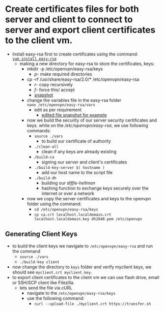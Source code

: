 # Create certificates files for both server and client to connect to server and export client certificates to the client vm.
- Install easy-rsa first to create certificates using the command:  
  [`yum install easy-rsa`](https://github.com/LF-DevOps-Intern/2_2_vpn-bijay-rikeshkarma/blob/main/1/b/install%20easy-rsa.png)
  - making a new directory for easy-rsa to store the certificates, keys:
    - mkdir -p /etc/openvpn/easy-rsa/keys 
      - *p*- make required directories 
    - cp -rf /usr/share/easy-rsa/2.0/* /etc/openvpn/easy-rsa  
      - *r*- copy recursively
      - *f*- force this/ accept
      - [snapshot](https://github.com/LF-DevOps-Intern/2_2_vpn-bijay-rikeshkarma/blob/main/1/b/cp.png)
    - change the variables file in the easy-rsa folder  
      `nano /etc/openvpn/easy-rsa/vars`
      - edit as per requirement
        - [edited file snapshot for example](https://github.com/LF-DevOps-Intern/2_2_vpn-bijay-rikeshkarma/blob/main/1/b/editing%20vars%20file.png)
    - now we build the security of our server security certificates and keys. while on the */etc/openvpn/easy-rsa*, we use following commands:
      - `source ./vars`
        - to build our certificate of authority
      - `./clean-all`
        - clean if any keys are already existing
      - `/build-ca`
        - signing our server and client's certificates
      - `./build-key-server $( hostname )`
        - add our host name to the script file
      - `./build-dh`
        - building our *diffie-hellman*
        - hashing function to exchange keys securely over the internet or over a network
    - now we copy the server certificates and keys to the openvpn folder using the command:
      - `cd /etc/openvpn/easy-rsa/keys`
      - `cp ca.crt localhost.localdomain.crt localhost.localdomain.key dh2048.pem /etc/openvpn`

## Generating Client Keys
- to build the client keys we navigate to `/etc/openvpn/easy-rsa` and run the command
  - `source ./vars`
  - `./build-key client`
- now change the directory to `keys` folder and verify myclient keys, we should see `myclient.crt myclient.key`.
- to export client certificates to the client vm we can use flash drive, email or SSH/SCP client like Filezilla. 
  - lets send the file via cURL
    - navigate to the `/etc/openvpn/easy-rsa/keys`
    - use the following command:
      - `curl --upload-file ./myclient.crt https://transfer.sh`  